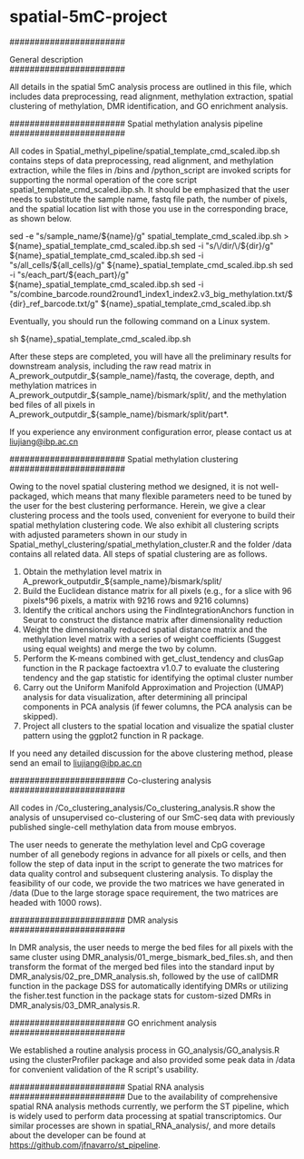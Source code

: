 # spatial-5mC-project

#######################

General description                    
#######################

All details in the spatial 5mC analysis process are outlined in this file, which includes data preprocessing, read alignment, methylation extraction, spatial clustering of methylation, DMR identification, and GO enrichment analysis.


#######################
Spatial methylation analysis pipeline
#######################

All codes in Spatial_methyl_pipeline/spatial_template_cmd_scaled.ibp.sh contains steps of data preprocessing, read alignment, and methylation extraction, while the files in /bins and /python_script are invoked scripts for supporting the normal operation of the core script spatial_template_cmd_scaled.ibp.sh. It should be emphasized that the user needs to substitute the sample name, fastq file path, the number of pixels, and the spatial location list with those you use in the corresponding brace, as shown below.

sed -e "s/sample_name/${name}/g" spatial_template_cmd_scaled.ibp.sh > ${name}_spatial_template_cmd_scaled.ibp.sh
sed -i "s/\/dir/\/${dir}/g" ${name}_spatial_template_cmd_scaled.ibp.sh
sed -i "s/all_cells/${all_cells}/g" ${name}_spatial_template_cmd_scaled.ibp.sh
sed -i "s/each_part/${each_part}/g" ${name}_spatial_template_cmd_scaled.ibp.sh
sed -i "s/combine_barcode.round2round1_index1_index2.v3_big_methylation.txt/${dir}_ref_barcode.txt/g" ${name}_spatial_template_cmd_scaled.ibp.sh

Eventually, you should run the following command on a Linux system.

sh ${name}_spatial_template_cmd_scaled.ibp.sh

After these steps are completed, you will have all the preliminary results for downstream analysis, including the raw read matrix in A_prework_outputdir_${sample_name}/fastq, the coverage, depth, and methylation matrices in A_prework_outputdir_${sample_name}/bismark/split/, and the methylation bed files of all pixels in A_prework_outputdir_${sample_name}/bismark/split/part*.  

If you experience any environment configuration error, please contact us at liujiang@ibp.ac.cn


#######################
Spatial methylation clustering
#######################

Owing to the novel spatial clustering method we designed, it is not well-packaged, which means that many flexible parameters need to be tuned by the user for the best clustering performance. Herein, we give a clear clustering process and the tools used, convenient for everyone to build their spatial methylation clustering code. We also exhibit all clustering scripts with adjusted parameters shown in our study in Spatial_methyl_clustering/spatial_methylation_cluster.R and the folder /data contains all related data. All steps of spatial clustering are as follows.

1.	Obtain the methylation level matrix in A_prework_outputdir_${sample_name}/bismark/split/
2.	Build the Euclidean distance matrix for all pixels (e.g., for a slice with 96 pixels*96 pixels, a matrix with 9216 rows and 9216 columns)
3.	Identify the critical anchors using the FindIntegrationAnchors function in Seurat to construct the distance matrix after dimensionality reduction
4.	Weight the dimensionally reduced spatial distance matrix and the methylation level matrix with a series of weight coefficients (Suggest using equal weights) and merge the two by column.
5.	Perform the K-means combined with get_clust_tendency and clusGap function in the R package factoextra v1.0.7 to evaluate the clustering tendency and the gap statistic for identifying the optimal cluster number
6.	Carry out the Uniform Manifold Approximation and Projection (UMAP) analysis for data visualization, after determining all principal components in PCA analysis (if fewer columns, the PCA analysis can be skipped). 
7.	Project all clusters to the spatial location and visualize the spatial cluster pattern using the ggplot2 function in R package.

If you need any detailed discussion for the above clustering method, please send an email to liujiang@ibp.ac.cn


#######################
Co-clustering analysis
#######################

All codes in /Co_clustering_analysis/Co_clustering_analysis.R show the analysis of unsupervised co-clustering of our SmC-seq data with previously published single-cell methylation data from mouse embryos. 

The user needs to generate the methylation level and CpG coverage number of all genebody regions in advance for all pixels or cells, and then follow the step of data input in the script to generate the two matrices for data quality control and subsequent clustering analysis. To display the feasibility of our code, we provide the two matrices we have generated in /data (Due to the large storage space requirement, the two matrices are headed with 1000 rows).


#######################
DMR analysis
#######################

In DMR analysis, the user needs to merge the bed files for all pixels with the same cluster using DMR_analysis/01_merge_bismark_bed_files.sh, and then transform the format of the merged bed files into the standard input by DMR_analysis/02_pre_DMR_analysis.sh, followed by the use of callDMR function in the package DSS for automatically identifying DMRs or utilizing the fisher.test function in the package stats for custom-sized DMRs in DMR_analysis/03_DMR_analysis.R.


#######################
GO enrichment analysis
#######################

We established a routine analysis process in GO_analysis/GO_analysis.R using the clusterProfiler package and also provided some peak data in /data for convenient validation of the R script's usability.


#######################
Spatial RNA analysis
#######################
Due to the availability of comprehensive spatial RNA analysis methods currently, we perform the ST pipeline, which is widely used to perform data processing at spatial transcriptomics. Our similar processes are shown in spatial_RNA_analysis/, and more details about the developer can be found at https://github.com/jfnavarro/st_pipeline. 
